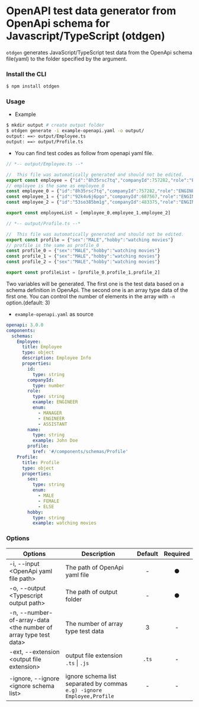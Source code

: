 # OpenAPI test data generator from OpenApi schema for Javascript/TypeScript (otdgen)

`otdgen` generates JavaScript/TypeScript test data from the OpenApi schema file(yaml) to the folder specified by the argument.

### Install the CLI

```bash
$ npm install otdgen
```

### Usage

- Example
```bash
$ mkdir output # create output folder
$ otdgen generate -i example-openapi.yaml -o output/
output: ==> output/Employee.ts
output: ==> output/Profile.ts
```

- You can find test codes as follow from openapi yaml file.

```ts
// *-- output/Employee.ts --*

//  This file was automatically generated and should not be edited.
export const employee = {"id":"8h35rsc7tq","companyId":757282,"role":"ENGINEER","name":"John Doe","profile":{"sex":"MALE","hobby":"watching movies"}}
// employee is the same as employee_0
const employee_0 = {"id":"8h35rsc7tq","companyId":757282,"role":"ENGINEER","name":"John Doe","profile":{"sex":"MALE","hobby":"watching movies"}}
const employee_1 = {"id":"92k4v6j6pgo","companyId":687567,"role":"ENGINEER","name":"John Doe","profile":{"sex":"MALE","hobby":"watching movies"}}
const employee_2 = {"id":"53so385bm1g","companyId":483375,"role":"ENGINEER","name":"John Doe","profile":{"sex":"MALE","hobby":"watching movies"}}

export const employeeList = [employee_0,employee_1,employee_2]

// *-- output/Profile.ts --*

//  This file was automatically generated and should not be edited.
export const profile = {"sex":"MALE","hobby":"watching movies"}
// profile is the same as profile_0
const profile_0 = {"sex":"MALE","hobby":"watching movies"}
const profile_1 = {"sex":"MALE","hobby":"watching movies"}
const profile_2 = {"sex":"MALE","hobby":"watching movies"}

export const profileList = [profile_0,profile_1,profile_2]

```

Two variables will be generated. The first one is the test data based on a schema definition in OpenApi.
The second one is an array type data of the first one.
You can control the number of elements in the array with `-n` option.(default: 3)


- `example-openapi.yaml` as source
```yaml
openapi: 3.0.0
components:
  schemas:
    Employee:
      title: Employee
      type: object
      description: Employee Info
      properties:
        id:
          type: string
        companyId:
          type: number
        role:
          type: string
          example: ENGINEER
          enum:
            - MANAGER
            - ENGINEER
            - ASSISTANT
        name:
          type: string
          example: John Doe
        profile:
          $ref: '#/components/schemas/Profile'
    Profile:
      title: Profile
      type: object
      properties:
        sex:
          type: string
          enum:
            - MALE
            - FEMALE
            - ELSE
        hobby:
          type: string
          example: watching movies
```

### Options

| Options | Description |  Default |Required
| --- | --- | :---: | :---: |
| -i, --input \<OpenApi yaml file path\> | The path of OpenApi yaml file | - |● |
| -o, --output \<Typescript output path\> |The path of output folder | - |● |
| -n, --number-of-array-data \<the number of array type test data\> | The number of array type test data | 3 | - |
| -ext, --extension \<output file extension\> | output file extension `.ts` \| `.js` | `.ts` | - |
| -ignore, --ignore \<ignore schema list\> | ignore schema list separated by commas `e.g) -ignore Employee,Profile` | - | - |